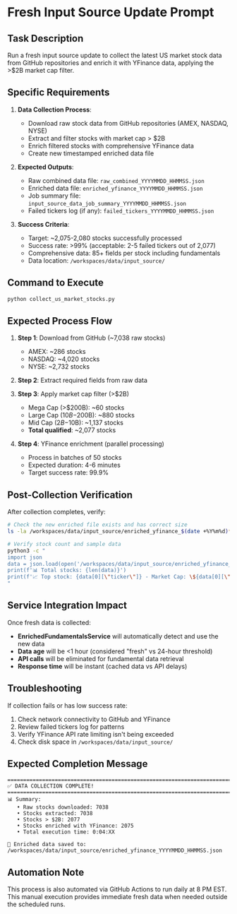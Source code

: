 # Fresh Input Source Update Prompt

## Task Description

Run a fresh input source update to collect the latest US market stock data from GitHub repositories and enrich it with YFinance data, applying the >$2B market cap filter.

## Specific Requirements

1. **Data Collection Process**:
   - Download raw stock data from GitHub repositories (AMEX, NASDAQ, NYSE)
   - Extract and filter stocks with market cap > $2B
   - Enrich filtered stocks with comprehensive YFinance data
   - Create new timestamped enriched data file

2. **Expected Outputs**:
   - Raw combined data file: `raw_combined_YYYYMMDD_HHMMSS.json`
   - Enriched data file: `enriched_yfinance_YYYYMMDD_HHMMSS.json`
   - Job summary file: `input_source_data_job_summary_YYYYMMDD_HHMMSS.json`
   - Failed tickers log (if any): `failed_tickers_YYYYMMDD_HHMMSS.json`

3. **Success Criteria**:
   - Target: ~2,075-2,080 stocks successfully processed
   - Success rate: >99% (acceptable: 2-5 failed tickers out of 2,077)
   - Comprehensive data: 85+ fields per stock including fundamentals
   - Data location: `/workspaces/data/input_source/`

## Command to Execute

```bash
python collect_us_market_stocks.py
```

## Expected Process Flow

1. **Step 1**: Download from GitHub (~7,038 raw stocks)
   - AMEX: ~286 stocks
   - NASDAQ: ~4,020 stocks
   - NYSE: ~2,732 stocks

2. **Step 2**: Extract required fields from raw data

3. **Step 3**: Apply market cap filter (>$2B)
   - Mega Cap (>$200B): ~60 stocks
   - Large Cap ($10B-$200B): ~880 stocks
   - Mid Cap ($2B-$10B): ~1,137 stocks
   - **Total qualified**: ~2,077 stocks

4. **Step 4**: YFinance enrichment (parallel processing)
   - Process in batches of 50 stocks
   - Expected duration: 4-6 minutes
   - Target success rate: 99.9%

## Post-Collection Verification

After collection completes, verify:

```bash
# Check the new enriched file exists and has correct size
ls -la /workspaces/data/input_source/enriched_yfinance_$(date +%Y%m%d)*.json

# Verify stock count and sample data
python3 -c "
import json
data = json.load(open('/workspaces/data/input_source/enriched_yfinance_$(ls -t /workspaces/data/input_source/enriched_yfinance_*.json | head -1 | xargs basename)'))
print(f'📊 Total stocks: {len(data)}')
print(f'📈 Top stock: {data[0][\"ticker\"]} - Market Cap: \${data[0][\"market_cap\"]/1e9:.1f}B')
"
```

## Service Integration Impact

Once fresh data is collected:
- **EnrichedFundamentalsService** will automatically detect and use the new data
- **Data age** will be <1 hour (considered "fresh" vs 24-hour threshold)
- **API calls** will be eliminated for fundamental data retrieval
- **Response time** will be instant (cached data vs API delays)

## Troubleshooting

If collection fails or has low success rate:
1. Check network connectivity to GitHub and YFinance
2. Review failed tickers log for patterns
3. Verify YFinance API rate limiting isn't being exceeded
4. Check disk space in `/workspaces/data/input_source/`

## Expected Completion Message

```
================================================================================
✅ DATA COLLECTION COMPLETE!
================================================================================
📊 Summary:
   • Raw stocks downloaded: 7038
   • Stocks extracted: 7038
   • Stocks > $2B: 2077
   • Stocks enriched with YFinance: 2075
   • Total execution time: 0:04:XX

💾 Enriched data saved to: /workspaces/data/input_source/enriched_yfinance_YYYYMMDD_HHMMSS.json
```

## Automation Note

This process is also automated via GitHub Actions to run daily at 8 PM EST. This manual execution provides immediate fresh data when needed outside the scheduled runs.